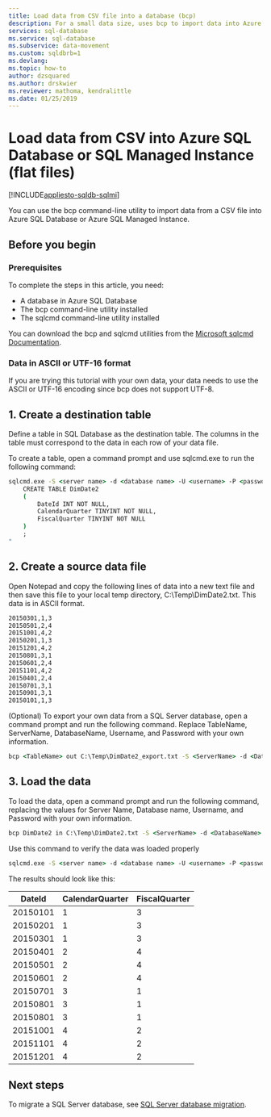 ```yaml
---
title: Load data from CSV file into a database (bcp)
description: For a small data size, uses bcp to import data into Azure SQL Database.
services: sql-database
ms.service: sql-database
ms.subservice: data-movement
ms.custom: sqldbrb=1
ms.devlang:
ms.topic: how-to
author: dzsquared
ms.author: drskwier
ms.reviewer: mathoma, kendralittle
ms.date: 01/25/2019
---
```

# Load data from CSV into Azure SQL Database or SQL Managed Instance (flat files)
[!INCLUDE[appliesto-sqldb-sqlmi](includes/appliesto-sqldb-sqlmi.md)]

You can use the bcp command-line utility to import data from a CSV file into Azure SQL Database or Azure SQL Managed Instance.

## Before you begin

### Prerequisites

To complete the steps in this article, you need:

* A database in Azure SQL Database
* The bcp command-line utility installed
* The sqlcmd command-line utility installed

You can download the bcp and sqlcmd utilities from the [Microsoft sqlcmd Documentation](/sql/tools/sqlcmd-utility?view=sql-server-ver15&preserve-view=true).

### Data in ASCII or UTF-16 format

If you are trying this tutorial with your own data, your data needs to use the ASCII or UTF-16 encoding since bcp does not support UTF-8.

## 1. Create a destination table

Define a table in SQL Database as the destination table. The columns in the table must correspond to the data in each row of your data file.

To create a table, open a command prompt and use sqlcmd.exe to run the following command:

```cmd
sqlcmd.exe -S <server name> -d <database name> -U <username> -P <password> -I -Q "
    CREATE TABLE DimDate2
    (
        DateId INT NOT NULL,
        CalendarQuarter TINYINT NOT NULL,
        FiscalQuarter TINYINT NOT NULL
    )
    ;
"
```

## 2. Create a source data file

Open Notepad and copy the following lines of data into a new text file and then save this file to your local temp directory, C:\Temp\DimDate2.txt. This data is in ASCII format.

```txt
20150301,1,3
20150501,2,4
20151001,4,2
20150201,1,3
20151201,4,2
20150801,3,1
20150601,2,4
20151101,4,2
20150401,2,4
20150701,3,1
20150901,3,1
20150101,1,3
```

(Optional) To export your own data from a SQL Server database, open a command prompt and run the following command. Replace TableName, ServerName, DatabaseName, Username, and Password with your own information.

```cmd
bcp <TableName> out C:\Temp\DimDate2_export.txt -S <ServerName> -d <DatabaseName> -U <Username> -P <Password> -q -c -t ,
```

## 3. Load the data

To load the data, open a command prompt and run the following command, replacing the values for Server Name, Database name, Username, and Password with your own information.

```cmd
bcp DimDate2 in C:\Temp\DimDate2.txt -S <ServerName> -d <DatabaseName> -U <Username> -P <password> -q -c -t  ,
```

Use this command to verify the data was loaded properly

```cmd
sqlcmd.exe -S <server name> -d <database name> -U <username> -P <password> -I -Q "SELECT * FROM DimDate2 ORDER BY 1;"
```

The results should look like this:

| DateId | CalendarQuarter | FiscalQuarter |
| --- | --- | --- |
| 20150101 |1 |3 |
| 20150201 |1 |3 |
| 20150301 |1 |3 |
| 20150401 |2 |4 |
| 20150501 |2 |4 |
| 20150601 |2 |4 |
| 20150701 |3 |1 |
| 20150801 |3 |1 |
| 20150801 |3 |1 |
| 20151001 |4 |2 |
| 20151101 |4 |2 |
| 20151201 |4 |2 |

## Next steps

To migrate a SQL Server database, see [SQL Server database migration](database/migrate-to-database-from-sql-server.md).

<!--MSDN references-->
[bcp]: /sql/tools/bcp-utility
[CREATE TABLE syntax]: /sql/t-sql/statements/create-table-azure-sql-data-warehouse

<!--Other Web references-->
[Microsoft Download Center]: https://www.microsoft.com/download/details.aspx?id=36433
